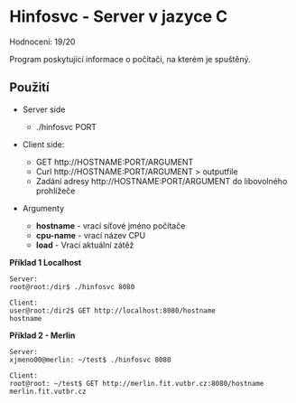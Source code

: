 # Hinfosvc - Server v jazyce C

Hodnocení: 19/20

Program poskytující informace o počítači, na kterém je spuštěný.

## Použití
 -  Server side
 	- ./hinfosvc PORT

-  Client side:
	- GET http://HOSTNAME:PORT/ARGUMENT
	- Curl http://HOSTNAME:PORT/ARGUMENT > outputfile
	- Zadání adresy http://HOSTNAME:PORT/ARGUMENT do libovolného prohlížeče

-  Argumenty
	- <b>hostname</b> - vrací síťové jméno počítače
	- <b>cpu-name</b> - vrací název CPU
	- <b>load</b> - Vrací aktuální zátěž

<b>Příklad 1 Localhost</b>

	Server:
	root@root:/dir$ ./hinfosvc 8080

	Client:
	user@root:/dir2$ GET http://localhost:8080/hostname
	hostname

<b>Příklad 2 - Merlin</b>

	Server:
	xjmeno00@merlin: ~/test$ ./hinfosvc 8080

	Client:
	root@root: ~/test$ GET http://merlin.fit.vutbr.cz:8080/hostname
	merlin.fit.vutbr.cz
